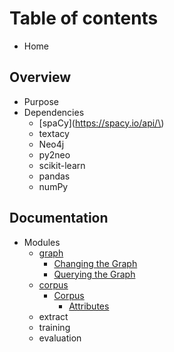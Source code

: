 # Table of contents

* Home

## Overview

* Purpose
* Dependencies
  * \[spaCy\]\(https://spacy.io/api/\)
  * textacy
  * Neo4j
  * py2neo
  * scikit-learn
  * pandas
  * numPy

## Documentation

* Modules
  * [graph](documentation/modules/graph/README.md)
    * [Changing the Graph](documentation/modules/graph/changing-the-graph.md)
    * [Querying the Graph](documentation/modules/graph/untitled.md)
  * [corpus](documentation/modules/corpus/README.md)
    * [Corpus](documentation/modules/corpus/corpus/README.md)
      * [Attributes](documentation/modules/corpus/corpus/attributes.md)
  * extract
  * training
  * evaluation

